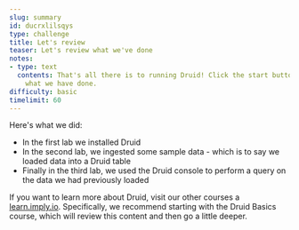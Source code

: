 ```yaml
---
slug: summary
id: ducrxlilsqys
type: challenge
title: Let's review
teaser: Let's review what we've done
notes:
- type: text
  contents: That's all there is to running Druid! Click the start button to review
    what we have done.
difficulty: basic
timelimit: 60
---
```


Here's what we did:

- In the first lab we installed Druid
- In the second lab, we ingested some sample data - which is to say we loaded data into a Druid table
- Finally in the third lab, we used the Druid console to perform a query on the data we had previously loaded

If you want to learn more about Druid, visit our other courses a [learn.imply.io](https://learn.imply.io/).
Specifically, we recommend starting with the Druid Basics course, which will review this content and then go a little deeper.

